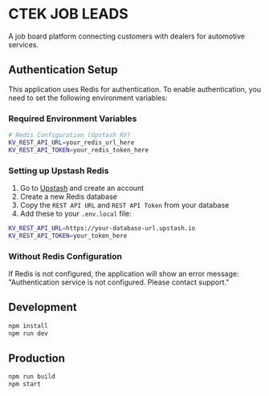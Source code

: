 # CTEK JOB LEADS

A job board platform connecting customers with dealers for automotive services.

## Authentication Setup

This application uses Redis for authentication. To enable authentication, you need to set the following environment variables:

### Required Environment Variables

```bash
# Redis Configuration (Upstash KV)
KV_REST_API_URL=your_redis_url_here
KV_REST_API_TOKEN=your_redis_token_here
```

### Setting up Upstash Redis

1. Go to [Upstash](https://upstash.com/) and create an account
2. Create a new Redis database
3. Copy the `REST API URL` and `REST API Token` from your database
4. Add these to your `.env.local` file:

```bash
KV_REST_API_URL=https://your-database-url.upstash.io
KV_REST_API_TOKEN=your_token_here
```

### Without Redis Configuration

If Redis is not configured, the application will show an error message: "Authentication service is not configured. Please contact support."

## Development

```bash
npm install
npm run dev
```

## Production

```bash
npm run build
npm start
```
